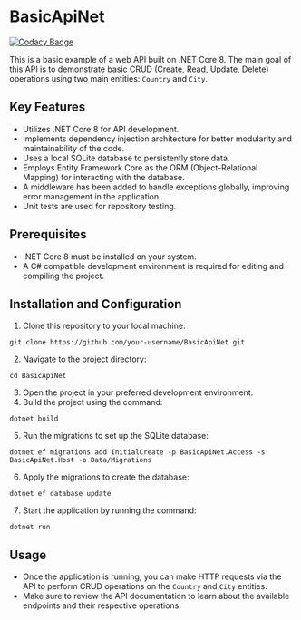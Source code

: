 # BasicApiNet

[![Codacy Badge](https://api.codacy.com/project/badge/Grade/d18fb5699b7b4093a718170289139a0a)](https://app.codacy.com/gh/avirgili-eclub/BasicApiNet?utm_source=github.com&utm_medium=referral&utm_content=avirgili-eclub/BasicApiNet&utm_campaign=Badge_Grade)

<p>This is a basic example of a web API built on .NET Core 8. The main goal of this API is to demonstrate basic CRUD (Create, Read, Update, Delete) operations using two main entities: <code>Country</code> and <code>City</code>.</p>

<h2>Key Features</h2>

<ul>
  <li>Utilizes .NET Core 8 for API development.</li>
  <li>Implements dependency injection architecture for better modularity and maintainability of the code.</li>
  <li>Uses a local SQLite database to persistently store data.</li>
  <li>Employs Entity Framework Core as the ORM (Object-Relational Mapping) for interacting with the database.</li>
  <li>A middleware has been added to handle exceptions globally, improving error management in the application.</li>
  <li>Unit tests are used for repository testing.</li>
</ul>

<h2>Prerequisites</h2>

<ul>
  <li>.NET Core 8 must be installed on your system.</li>
  <li>A C# compatible development environment is required for editing and compiling the project.</li>
</ul>

<h2>Installation and Configuration</h2>

<ol>
  <li>Clone this repository to your local machine:</li>
</ol>

<pre><code>git clone https://github.com/your-username/BasicApiNet.git
</code></pre>

<ol start="2">
  <li>Navigate to the project directory:</li>
</ol>

<pre><code>cd BasicApiNet
</code></pre>

<ol start="3">
  <li>Open the project in your preferred development environment.</li>
  <li>Build the project using the command:</li>
</ol>

<pre><code>dotnet build
</code></pre>

<ol start="5">
  <li>Run the migrations to set up the SQLite database:</li>
</ol>

<pre><code>dotnet ef migrations add InitialCreate -p BasicApiNet.Access -s BasicApiNet.Host -o Data/Migrations
</code></pre>

<ol start="6">
  <li>Apply the migrations to create the database:</li>
</ol>

<pre><code>dotnet ef database update
</code></pre>

<ol start="7">
  <li>Start the application by running the command:</li>
</ol>

<pre><code>dotnet run
</code></pre>

<h2>Usage</h2>

<ul>
  <li>Once the application is running, you can make HTTP requests via the API to perform CRUD operations on the <code>Country</code> and <code>City</code> entities.</li>
  <li>Make sure to review the API documentation to learn about the available endpoints and their respective operations.</li>
</ul>
